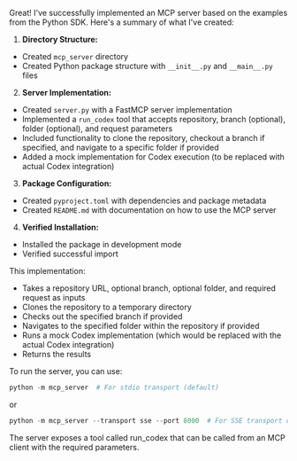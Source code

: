 Great! I've successfully implemented an MCP server based on the examples from the Python SDK. Here's a summary of what I've created:

1. **Directory Structure:**

- Created `mcp_server` directory
- Created Python package structure with `__init__.py` and `__main__.py` files

2. **Server Implementation:**

- Created `server.py` with a FastMCP server implementation
- Implemented a `run_codex` tool that accepts repository, branch (optional), folder (optional), and request parameters
- Included functionality to clone the repository, checkout a branch if specified, and navigate to a specific folder if provided
- Added a mock implementation for Codex execution (to be replaced with actual Codex integration)

3. **Package Configuration:**

- Created `pyproject.toml` with dependencies and package metadata
- Created `README.md` with documentation on how to use the MCP server

4. **Verified Installation:**

- Installed the package in development mode
- Verified successful import

This implementation:

- Takes a repository URL, optional branch, optional folder, and required request as inputs
- Clones the repository to a temporary directory
- Checks out the specified branch if provided
- Navigates to the specified folder within the repository if provided
- Runs a mock Codex implementation (which would be replaced with the actual Codex integration)
- Returns the results

To run the server, you can use:
```python
python -m mcp_server  # For stdio transport (default)
```
or
```python
python -m mcp_server --transport sse --port 8000  # For SSE transport on port 8000
```

The server exposes a tool called run_codex that can be called from an MCP client with the required parameters.